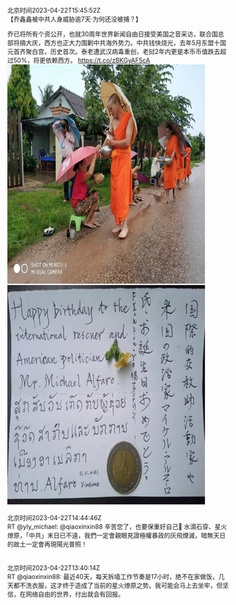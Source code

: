 北京时间2023-04-22T15:45:52Z<br>【乔鑫鑫被中共人身威胁逾7天·为何还没被捕？】

乔已将所有个资公开，也就30周年世界新闻自由日接受美国之音采访，联合国总部将搞大庆，西方也正大力围剿中共海外势力。中共钱快烧光，去年5月东盟十国元首齐聚白宫，历史首次。泰老遭武汉病毒重创，老挝2年内更是本币币值跌去超过50%，将更依赖西方。 https://t.co/zBKGyAF5cA<br><img src='/temp/image/2023/v-Month-4/1649680908985970694_0.jpg' width='450' height='500'><img src='/temp/image/2023/v-Month-4/1649680908985970694_1.jpg' width='450' height='500'><br><br>北京时间2023-04-22T14:44:46Z<br>RT @yly_michael: @qiaoxinxin88 辛苦您了，也要保重好自己🙏
水滴石穿、星火燎原，「中共」末日已不遠，我們一定會親眼見證極權暴政的灰飛煙滅，暗無天日的故土一定會再現陽光普照！<br><br><br>北京时间2023-04-22T13:40:14Z<br>RT @qiaoxinxin88: 最近40天，每天拆墙工作节奏是17小时，绝不在家做饭，几天都不洗衣服，这才终于造成了当前的星火燎原之势。我可能会马上去坐牢，但坚信，在网络自由的世界，付出就会有回报。<br><br><br>